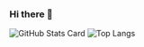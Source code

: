 ### Hi there 👋

![GitHub Stats Card](https://github-readme-stats.vercel.app/api?username=kngy0306)
![Top Langs](https://github-readme-stats.vercel.app/api/top-langs/?username=kngy0306&layout=compact)

<!--
**kngy0306/kngy0306** is a ✨ _special_ ✨ repository because its `README.md` (this file) appears on your GitHub profile.

Here are some ideas to get you started:

- 🔭 I’m currently working on ...
- 🌱 I’m currently learning ...
- 👯 I’m looking to collaborate on ...
- 🤔 I’m looking for help with ...
- 💬 Ask me about ...
- 📫 How to reach me: ...
- 😄 Pronouns: ...
- ⚡ Fun fact: ...
-->
